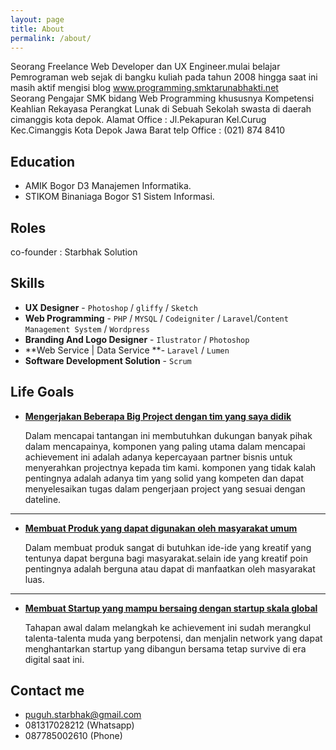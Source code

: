 ```yaml
---
layout: page
title: About
permalink: /about/
---
```

Seorang Freelance Web Developer dan UX Engineer.mulai belajar Pemrograman web sejak di bangku kuliah pada tahun 2008 hingga saat ini masih aktif mengisi blog www.programming.smktarunabhakti.net  
Seorang Pengajar SMK bidang Web Programming khususnya Kompetensi Keahlian Rekayasa Perangkat Lunak di Sebuah Sekolah swasta di daerah cimanggis kota depok.
Alamat Office : Jl.Pekapuran Kel.Curug Kec.Cimanggis Kota Depok Jawa Barat
telp Office   : (021) 874 8410

## Education

* AMIK Bogor D3 Manajemen Informatika.
* STIKOM Binaniaga Bogor S1 Sistem Informasi.


## Roles

co-founder : Starbhak Solution

## Skills

* **UX Designer** - `Photoshop` / `gliffy` / `Sketch` 
* **Web Programming** - `PHP` / `MYSQL` / `Codeigniter` / `Laravel`/`Content Management System` / `Wordpress` 
* **Branding And Logo Designer** - `Ilustrator` / `Photoshop` 
* **Web Service | Data Service **- `Laravel` / `Lumen` 
* **Software Development Solution** - `Scrum`

    
    
## Life Goals


* [**Mengerjakan Beberapa Big Project dengan tim yang saya didik**](#) 
   
   Dalam mencapai tantangan ini membutuhkan dukungan banyak pihak dalam mencapainya, komponen yang paling utama dalam mencapai achievement ini adalah adanya kepercayaan partner bisnis untuk menyerahkan projectnya kepada tim kami.
   komponen yang tidak kalah pentingnya adalah adanya tim yang solid yang kompeten dan dapat menyelesaikan tugas dalam pengerjaan project yang sesuai dengan dateline.
   
***

* [**Membuat Produk yang dapat digunakan oleh masyarakat umum**](#) 

    Dalam membuat produk sangat di butuhkan ide-ide yang kreatif yang tentunya dapat berguna bagi masyarakat.selain ide yang kreatif poin pentingnya adalah berguna atau dapat di manfaatkan oleh masyarakat luas.

***

* [**Membuat Startup yang mampu bersaing dengan startup skala global**](#) 

   Tahapan awal dalam melangkah ke achievement ini sudah merangkul talenta-talenta muda yang berpotensi, dan menjalin network yang dapat menghantarkan startup yang dibangun bersama tetap survive di era digital saat ini.


## Contact me

* [puguh.starbhak@gmail.com](mailto:puguh.starbhak@gmail.com)
* 081317028212 (Whatsapp)
* 087785002610 (Phone)

